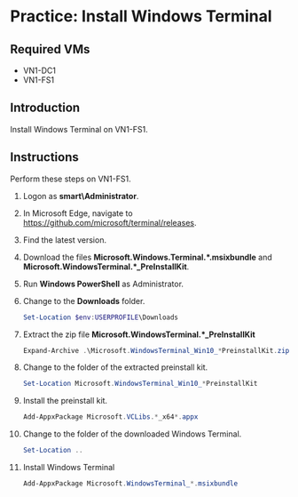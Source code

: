 # Practice: Install Windows Terminal

## Required VMs

* VN1-DC1
* VN1-FS1

## Introduction

Install Windows Terminal on VN1-FS1.

## Instructions

Perform these steps on VN1-FS1.

1. Logon as **smart\Administrator**.
1. In Microsoft Edge, navigate to https://github.com/microsoft/terminal/releases.
1. Find the latest version.
1. Download the files **Microsoft.Windows.Terminal.\*.msixbundle** and **Microsoft.WindowsTerminal.\*_PreInstallKit**.
1. Run **Windows PowerShell** as Administrator.
1. Change to the **Downloads** folder.

    ````powershell
    Set-Location $env:USERPROFILE\Downloads
    ````

1. Extract the zip file **Microsoft.WindowsTerminal.\*_PreInstallKit**

    ````powershell
    Expand-Archive .\Microsoft.WindowsTerminal_Win10_*PreinstallKit.zip
    ````

1. Change to the folder of the extracted preinstall kit.

    ````powershell
    Set-Location Microsoft.WindowsTerminal_Win10_*PreinstallKit
    ````

1. Install the preinstall kit.

    ````powershell
    Add-AppxPackage Microsoft.VCLibs.*_x64*.appx
    ````

1. Change to the folder of the downloaded Windows Terminal.

    ````powershell
    Set-Location ..
    ````

1. Install Windows Terminal

    ````powershell
    Add-AppxPackage Microsoft.WindowsTerminal_*.msixbundle
    ````
